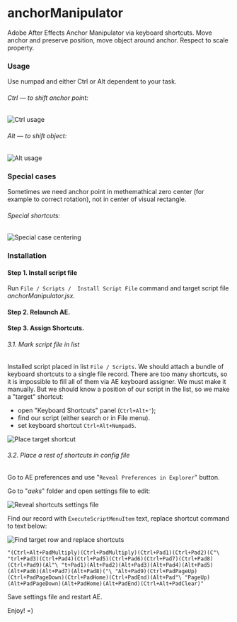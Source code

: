 # anchorManipulator
Adobe After Effects Anchor Manipulator via keyboard shortcuts. Move anchor and preserve position, move object around anchor. Respect to scale property.

### Usage

Use numpad and either Ctrl or Alt dependent to your task.

###### Ctrl — to shift anchor point:

![Ctrl usage](https://goopie.pro/images/lab/anchorManipulator/usageCtrl.png "Ctrl usage")

###### Alt — to shift object:

![Alt usage](https://goopie.pro/images/lab/anchorManipulator/usageAlt.png "Alt usage")

### Special cases

Sometimes we need anchor point in methemathical zero center (for example to correct rotation), not in center of visual rectangle.

###### Special shortcuts:

![Special case centering](https://goopie.pro/images/lab/anchorManipulator/centeringSpecialCase.png "Special case centering")

### Installation

#### Step 1. Install script file

Run `File / Scripts /  Install Script File` command and target script file _anchorManipulator.jsx_.

#### Step 2. Relaunch AE.

#### Step 3. Assign Shortcuts.

###### 3.1. Mark script file in list

Installed script placed in list `File / Scripts`. We should attach a bundle of keyboard shortcuts to a single file record. There are too many shortcuts, so it is impossible to fill all of them via AE keyboard assigner. We must make it manually. But we should know a position of our script in the list, so we make a "target" shortcut: 
* open "Keyboard Shortcuts" panel (`Ctrl+Alt+'`);
* find our script (either search or in File menu).
* set keyboard shortcut `Ctrl+Alt+Numpad5`.

![Place target shortcut](https://goopie.pro/images/lab/anchorManipulator/assignTargetShortcut.png "Place target shortcut")

###### 3.2. Place a rest of shortcuts in config file

Go to AE preferences and use "`Reveal Preferences in Explorer`" button.

Go to "_aeks_" folder and open settings file to edit:

![Reveal shortcuts settings file](https://goopie.pro/images/lab/anchorManipulator/revealShortcutSettings.png "Reveal shortcuts settings file")

Find our record with `ExecuteScriptMenuItem` text, replace shortcut command to text below:

![Find target row and replace shortcuts](https://goopie.pro/images/lab/anchorManipulator/findAndReplace.png "Find target row and replace shortcuts")

`"(Ctrl+Alt+PadMultiply)(Ctrl+PadMultiply)(Ctrl+Pad1)(Ctrl+Pad2)(C"\
"trl+Pad3)(Ctrl+Pad4)(Ctrl+Pad5)(Ctrl+Pad6)(Ctrl+Pad7)(Ctrl+Pad8)(Ctrl+Pad9)(Al"\
"t+Pad1)(Alt+Pad2)(Alt+Pad3)(Alt+Pad4)(Alt+Pad5)(Alt+Pad6)(Alt+Pad7)(Alt+Pad8)("\
"Alt+Pad9)(Ctrl+PadPageUp)(Ctrl+PadPageDown)(Ctrl+PadHome)(Ctrl+PadEnd)(Alt+Pad"\
"PageUp)(Alt+PadPageDown)(Alt+PadHome)(Alt+PadEnd)(Ctrl+Alt+PadClear)"`

Save settings file and restart AE.

Enjoy! =)


